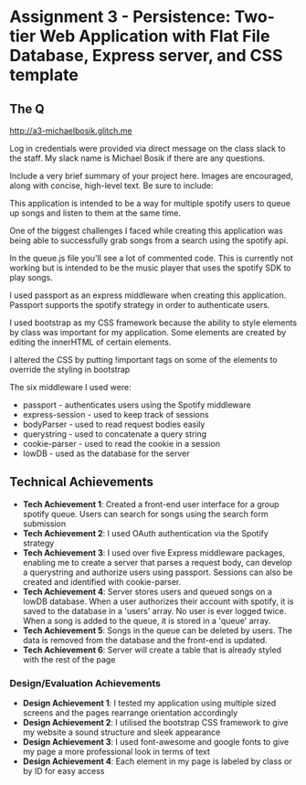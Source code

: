 Assignment 3 - Persistence: Two-tier Web Application with Flat File Database, Express server, and CSS template
===

## The Q

http://a3-michaelbosik.glitch.me

Log in credentials were provided via direct message on the class slack to the staff. My slack name is Michael Bosik if there are any questions.

Include a very brief summary of your project here. Images are encouraged, along with concise, high-level text. Be sure to include:

This application is intended to be a way for multiple spotify users to queue up songs and listen to them at the same time.

One of the biggest challenges I faced while creating this application was being able to successfully grab songs from a search using the spotify api.

In the queue.js file you'll see a lot of commented code. This is currently not working but is intended to be the music player that uses the spotify SDK to play songs.

I used passport as an express middleware when creating this application. Passport supports the spotify strategy in order to authenticate users.

I used bootstrap as my CSS framework because the ability to style elements by class was important for my application. Some elements are created by editing the innerHTML of certain elements.

I altered the CSS by putting !important tags on some of the elements to override the styling in bootstrap

The six middleware I used were:
 - passport - authenticates users using the Spotify middleware
 - express-session - used to keep track of sessions
 - bodyParser - used to read request bodies easily
 - querystring - used to concatenate a query string
 - cookie-parser - used to read the cookie in a session
 - lowDB - used as the database for the server

## Technical Achievements
- **Tech Achievement 1**: Created a front-end user interface
for a group spotify queue. Users can search for songs using the
search form submission
- **Tech Achievement 2**: I used OAuth authentication via the Spotify strategy
- **Tech Achievement 3**: I used over five Express middleware packages, enabling me to create a server that parses a request body, can develop a querystring and authorize users using passport. Sessions can also be created and identified with 
cookie-parser.
- **Tech Achievement 4**: Server stores users and queued songs
on a lowDB database. When a user authorizes their account with
spotify, it is saved to the database in a 'users' array. No user
is ever logged twice. When a song is added to the queue, it is
stored in a 'queue' array.
- **Tech Achievement 5**: Songs in the queue can be deleted by
users. The data is removed from the database and the front-end
is updated.
- **Tech Achievement 6**: Server will create a table that is already styled with the rest of the page

### Design/Evaluation Achievements
- **Design Achievement 1**: I tested my application using multiple
sized screens and the pages rearrange orientation accordingly
- **Design Achievement 2**: I utilised the bootstrap CSS framework
to give my website a sound structure and sleek appearance
- **Design Achievement 3**: I used font-awesome and google fonts to give my page a more professional look in terms of text
- **Design Achievement 4**: Each element in my page is labeled by class or by ID for easy access
